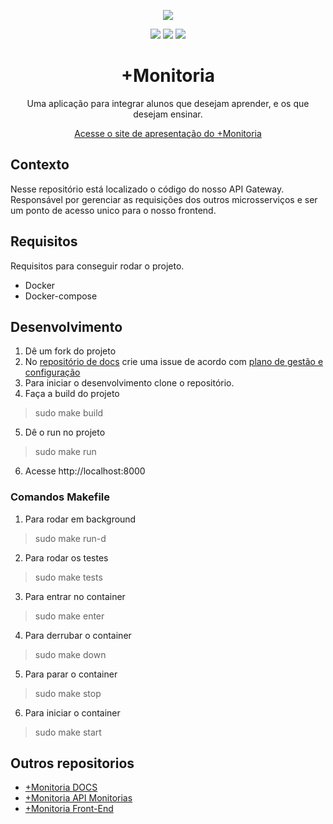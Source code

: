 
<p align= "center"><img src="https://imgur.com/6foNNzk.png"></p>

<p align= "center">
<a><img src="https://travis-ci.org/fga-eps-mds/2019.1-MaisMonitoria-api.svg?branch=develop"></a>
<a><img src="https://codecov.io/gh/fga-eps-mds/2019.1-MaisMonitoria-api/branch/develop/graph/badge.svg"></a>
<a><img src="https://img.shields.io/badge/license-GLP--3.0-red.svg"></a>
</p>

<h1 align="center"> +Monitoria </h1>
<p align="center"> Uma aplicação para integrar alunos que desejam aprender, e os que desejam ensinar.</p>

<p align="center">
  <a href="https://fga-eps-mds.github.io/2019.1-MaisMonitoria/">Acesse o site de apresentação do +Monitoria</a>
</p>

## Contexto
Nesse repositório está localizado o código do nosso API Gateway. Responsável por gerenciar as requisições dos outros microsserviços e ser um ponto de acesso unico para o nosso frontend.

## Requisitos
Requisitos para conseguir rodar o projeto.
 - Docker
 - Docker-compose
## Desenvolvimento
1. Dê um fork do projeto
2. No [repositório de docs](https://github.com/fga-eps-mds/2019.1-MaisMonitoria) crie uma issue de acordo com  [plano de gestão e configuração](https://fga-eps-mds.github.io/2019.1-MaisMonitoria/docs/plano-gcs) 
3. Para iniciar o desenvolvimento clone o repositório.
4. Faça a build do projeto 
> sudo make build
5. Dê o run no projeto
> sudo make run
6. Acesse http://localhost:8000

### Comandos Makefile

1. Para rodar em background
> sudo make run-d
2. Para rodar os testes
> sudo make tests
3. Para entrar no container
> sudo make enter
4. Para derrubar o container
> sudo make down
5. Para parar o container
> sudo make stop
6. Para iniciar o container
> sudo make start

## Outros repositorios
* [+Monitoria DOCS](https://github.com/fga-eps-mds/2019.1-MaisMonitoria)
* [+Monitoria API Monitorias](https://github.com/fga-eps-mds/2019.1-MaisMonitoria-ApiMonitorias)
* [+Monitoria Front-End](https://github.com/fga-eps-mds/2019.1-MaisMonitoria-FrontEnd)

